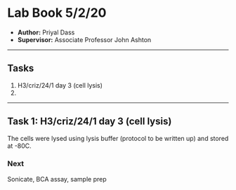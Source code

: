 # Lab Book 5/2/20
- **Author:** Priyal Dass
- **Supervisor:** Associate Professor John Ashton
------------------------------------------------------------------
## Tasks

1. H3/criz/24/1 day 3 (cell lysis)
2. 
------------------------------------------------------------------
## Task 1: H3/criz/24/1 day 3 (cell lysis)

The cells were lysed using lysis buffer (protocol to be written up) and stored at -80C.

### Next
Sonicate, BCA assay, sample prep
